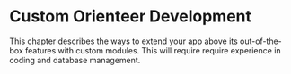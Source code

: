 # Custom Orienteer Development

This chapter describes the ways to extend your app above its out-of-the-box features with custom modules. This will require require experience in coding and database management. 



